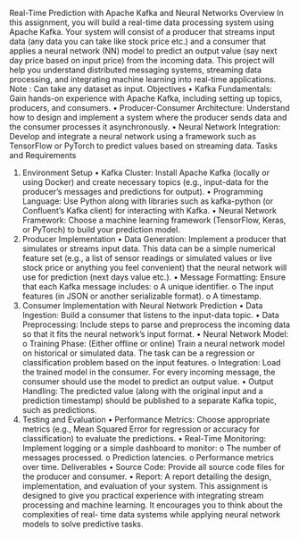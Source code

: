 Real-Time Prediction with Apache Kafka
and Neural Networks
Overview
In this assignment, you will build a real-time data processing system using Apache Kafka.
Your system will consist of a producer that streams input data (any data you can take like
stock price etc.) and a consumer that applies a neural network (NN) model to predict an
output value (say next day price based on input price) from the incoming data. This project
will help you understand distributed messaging systems, streaming data processing, and
integrating machine learning into real-time applications.
Note : Can take any dataset as input.
Objectives
• Kafka Fundamentals: Gain hands-on experience with Apache Kafka, including
setting up topics, producers, and consumers.
• Producer-Consumer Architecture: Understand how to design and implement a
system where the producer sends data and the consumer processes it asynchronously.
• Neural Network Integration: Develop and integrate a neural network using a
framework such as TensorFlow or PyTorch to predict values based on streaming data.
Tasks and Requirements
1. Environment Setup
• Kafka Cluster: Install Apache Kafka (locally or using Docker) and create necessary
topics (e.g., input-data for the producer’s messages and predictions for output).
• Programming Language: Use Python along with libraries such as kafka-python (or
Confluent’s Kafka client) for interacting with Kafka.
• Neural Network Framework: Choose a machine learning framework (TensorFlow,
Keras, or PyTorch) to build your prediction model.
2. Producer Implementation
• Data Generation: Implement a producer that simulates or streams input data. This
data can be a simple numerical feature set (e.g., a list of sensor readings or simulated
values or live stock price or anything you feel convenient) that the neural network will
use for prediction (next days value etc.).
• Message Formatting: Ensure that each Kafka message includes:
o A unique identifier.
o The input features (in JSON or another serializable format).
o A timestamp.
3. Consumer Implementation with Neural Network Prediction
• Data Ingestion: Build a consumer that listens to the input-data topic.
• Data Preprocessing: Include steps to parse and preprocess the incoming data so that
it fits the neural network’s input format.
• Neural Network Model:
o Training Phase: (Either offline or online) Train a neural network model on
historical or simulated data. The task can be a regression or classification
problem based on the input features.
o Integration: Load the trained model in the consumer. For every incoming
message, the consumer should use the model to predict an output value.
• Output Handling: The predicted value (along with the original input and a prediction
timestamp) should be published to a separate Kafka topic, such as predictions.
4. Testing and Evaluation
• Performance Metrics: Choose appropriate metrics (e.g., Mean Squared Error for
regression or accuracy for classification) to evaluate the predictions.
• Real-Time Monitoring: Implement logging or a simple dashboard to monitor:
o The number of messages processed.
o Prediction latencies.
o Performance metrics over time.
Deliverables
• Source Code: Provide all source code files for the producer and consumer.
• Report: A report detailing the design, implementation, and evaluation of your system.
This assignment is designed to give you practical experience with integrating stream
processing and machine learning. It encourages you to think about the complexities of real-
time data systems while applying neural network models to solve predictive tasks.